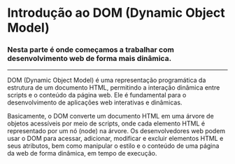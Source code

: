 # Introdução ao DOM (Dynamic Object Model)

### Nesta parte é onde começamos a trabalhar com desenvolvimento web de forma mais dinâmica.

---

DOM (Dynamic Object Model) é uma representação programática da estrutura de um documento HTML, permitindo a interação dinâmica entre scripts e o conteúdo da página web. Ele é fundamental para o desenvolvimento de aplicações web interativas e dinâmicas.

Basicamente, o DOM converte um documento HTML em uma árvore de objetos acessíveis por meio de scripts, onde cada elemento HTML é representado por um nó (node) na árvore. Os desenvolvedores web podem usar o DOM para acessar, adicionar, modificar e excluir elementos HTML e seus atributos, bem como manipular o estilo e o conteúdo de uma página da web de forma dinâmica, em tempo de execução.
